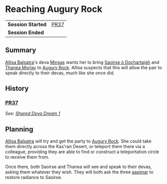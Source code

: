 # Reaching Augury Rock

|||
| --- | --- |
| **Session Started** | [PR37](../sessions/PR37.md) | storyline.2
| **Session Ended** | |

## Summary

[Allisa Balsatra](../characters/allisa-balsatra.md)'s deva [Minsas](../characters/minsas.md) wants her to bring [Saoirse ó Dochartaigh](../characters/saoirse-o-dochartaigh.md) and [Thanea Morlay](../characters/thanea-morlay.md) to [Augury Rock](../places/structures/augury-rock.md). Allisa suspects that this will allow the pair to speak directly to their devas, much like she once did.

## History

### [PR37](../sessions/PR37.md)

*See: [Shared Deva Dream 1](../dreams/deva-shared-1.md)*

## Planning

[Allisa Balsatra](../characters/allisa-balsatra.md) will try and get the party to [Augury Rock](../places/structures/augury-rock.md). She could take them directly across the Kas'ran Desert, or teleport them there via a colleague, providing they are able to find or construct a teleportation circle to receive them from.

Once there, both Saoirse and Thanea will see and speak to their devas, asking them whatever they wish. They will both ask the three [aasimar](../lineages/aasimar.md) to restore radiance to Saoirse.

